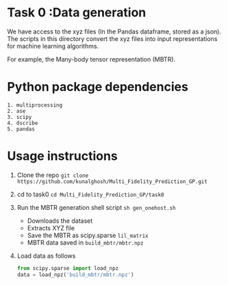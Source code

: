 # Task 0 :Data generation
We have access to the xyz files (In the Pandas dataframe, stored as a json). 
The scripts in this directory convert the xyz files into input representations
for machine learning algorithms.

For example, the Many-body tensor representation (MBTR).

# Python package dependencies
	1. multiprocessing
	2. ase
	3. scipy
	4. dscribe
	5. pandas

# Usage instructions
1. Clone the repo
 `git clone https://github.com/kunalghosh/Multi_Fidelity_Prediction_GP.git`
2. cd to task0
 `cd Multi_Fidelity_Prediction_GP/task0`
3. Run the MBTR generation shell script	
`sh gen_onehost.sh`
	* Downloads the dataset	
	* Extracts XYZ file
	* Save the MBTR as scipy.sparse `lil_matrix`
	* MBTR data saved in `build_mbtr/mbtr.npz`
	
4. Load data as follows
	
	```python
	from scipy.sparse import load_npz
	data = load_npz('build_mbtr/mbtr.npz')
	```
